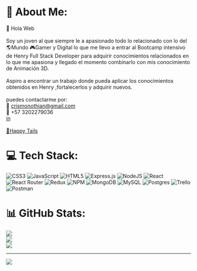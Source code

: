# 💫 About Me:
👋 Hola Web <br> <br>Soy un joven al que siempre le a apasionado todo lo relacionado con lo del 🌎Mundo 🎮Gamer y Digital  lo que me llevo a entrar al Bootcamp intensivo  de Henry Full Stack Developer  para adquirir conocimientos  relacionados en lo que me apasiona y llegado el momento combinarlo con mis conocimiento de Animación  3D.<br><br>Aspiro a encontrar un trabajo donde pueda aplicar los conocimientos  obtenidos en Henry ,fortalecerlos y adquirir nuevos.<br><br>puedes contactarme por:<br>📧 crismonothian@gmail.com<br>📱 +57 3202279036<br><a href="https://www.linkedin.com/in/progdev-cristhian/">in</a><br><br><a href="https://happytails.vercel.app/">🐩Happy Tails</a><br>

# 💻 Tech Stack:
![CSS3](https://img.shields.io/badge/css3-%231572B6.svg?style=for-the-badge&logo=css3&logoColor=white) ![JavaScript](https://img.shields.io/badge/javascript-%23323330.svg?style=for-the-badge&logo=javascript&logoColor=%23F7DF1E) ![HTML5](https://img.shields.io/badge/html5-%23E34F26.svg?style=for-the-badge&logo=html5&logoColor=white) ![Express.js](https://img.shields.io/badge/express.js-%23404d59.svg?style=for-the-badge&logo=express&logoColor=%2361DAFB) ![NodeJS](https://img.shields.io/badge/node.js-6DA55F?style=for-the-badge&logo=node.js&logoColor=white) ![React](https://img.shields.io/badge/react-%2320232a.svg?style=for-the-badge&logo=react&logoColor=%2361DAFB) ![React Router](https://img.shields.io/badge/React_Router-CA4245?style=for-the-badge&logo=react-router&logoColor=white) ![Redux](https://img.shields.io/badge/redux-%23593d88.svg?style=for-the-badge&logo=redux&logoColor=white) ![NPM](https://img.shields.io/badge/NPM-%23000000.svg?style=for-the-badge&logo=npm&logoColor=white) ![MongoDB](https://img.shields.io/badge/MongoDB-%234ea94b.svg?style=for-the-badge&logo=mongodb&logoColor=white) ![MySQL](https://img.shields.io/badge/mysql-%2300f.svg?style=for-the-badge&logo=mysql&logoColor=white) ![Postgres](https://img.shields.io/badge/postgres-%23316192.svg?style=for-the-badge&logo=postgresql&logoColor=white) ![Trello](https://img.shields.io/badge/Trello-%23026AA7.svg?style=for-the-badge&logo=Trello&logoColor=white) ![Postman](https://img.shields.io/badge/Postman-FF6C37?style=for-the-badge&logo=postman&logoColor=white)
# 📊 GitHub Stats:
![](https://github-readme-stats.vercel.app/api?username=SrCaronte&theme=dark&hide_border=false&include_all_commits=false&count_private=false)<br/>
![](https://github-readme-streak-stats.herokuapp.com/?user=SrCaronte&theme=dark&hide_border=false)<br/>
![](https://github-readme-stats.vercel.app/api/top-langs/?username=SrCaronte&theme=dark&hide_border=false&include_all_commits=false&count_private=false&layout=compact)

---
[![](https://visitcount.itsvg.in/api?id=SrCaronte&icon=0&color=0)](https://visitcount.itsvg.in)
